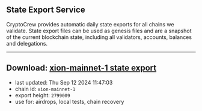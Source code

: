 ## State Export Service
CryptoCrew provides automatic daily state exports for all chains we validate. State export files can be used as genesis files and are a snapshot of the current blockchain state, including all validators, accounts, balances and delegations.

---
**Download: [xion-mainnet-1 state export](https://dl-eu2.ccvalidators.com/SERVICE/xion/xion-mainnet-1_export_2799009.json)**
---

- last updated: Thu Sep 12 2024 11:47:03
- chain id: `xion-mainnet-1`
- export height: `2799009`
- use for: airdrops, local tests, chain recovery
